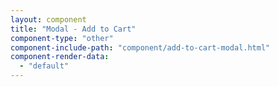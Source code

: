 ```yaml
---
layout: component
title: "Modal - Add to Cart"
component-type: "other"
component-include-path: "component/add-to-cart-modal.html"
component-render-data:
  - "default"
---
```

